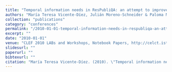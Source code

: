 ```yaml
---
title: "Temporal information needs in ResPubliQA: an attempt to improve accuracy. The UC3M Participation at CLEF 2010"
authors: "María Teresa Vicente-Díez, Julián Moreno-Schneider & Paloma Martínez"
collection: "publications"
category: "conferences"
permalink: "/2010-01-01-temporal-information-needs-in-respubliqa-an-attempt-to-improve-accuracy-the-uc3m-participation-at-clef-2010"
excerpt: ""
date: "2010-01-01"
venue: "CLEF 2010 LABs and Workshops, Notebook Papers, http://celct.isti.cnr.it/ResPubliQA/"
slidesurl: ""
paperurl: ""
bibtexurl: ""
citation: "María Teresa Vicente-Díez. (2010). \"Temporal information needs in ResPubliQA: an attempt to improve accuracy. The UC3M Participation at CLEF 2010.\" *CLEF 2010 LABs and Workshops, Notebook Papers, http://celct.isti.cnr.it/ResPubliQA/*."
---
```


